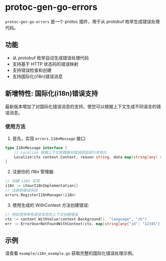 # protoc-gen-go-errors

`protoc-gen-go-errors` 是一个 protoc 插件，用于从 protobuf 枚举生成错误处理代码。

## 功能

- 从 protobuf 枚举自动生成错误处理代码
- 支持基于 HTTP 状态码的错误映射
- 支持错误检查和创建
- 支持国际化(i18n)错误消息

## 新增特性: 国际化(i18n)错误支持

最新版本增加了对国际化错误消息的支持，使您可以根据上下文生成不同语言的错误消息。

### 使用方法

1. 首先，实现 `errors.I18nMessage` 接口:

```go
type I18nMessage interface {
    // Localize 根据上下文和数据对错误原因进行本地化
    Localize(ctx context.Context, reason string, data map[string]any) string
}
```

2. 注册你的 i18n 管理器:

```go
// 创建 i18n 实现
i18n := &YourI18nImplementation{}
// 注册到错误系统
errors.RegisterI18nManager(i18n)
```

3. 使用生成的 WithContext 方法创建错误:

```go
// 例如使用带有语言信息的上下文创建错误
ctx := context.WithValue(context.Background(), "language", "zh")
err := ErrorUserNotFoundWithContext(ctx, map[string]any{"id": "12345"})
```

## 示例

请查看 `example/i18n_example.go` 获取完整的国际化错误处理示例。